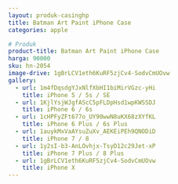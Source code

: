 ```yaml
---
layout: produk-casinghp
title: Batman Art Paint iPhone Case
categories: apple

# Produk
product-title: Batman Art Paint iPhone Case
harga: 90000
sku: hn-2054
image-drive: 1gBrLCV1eth6KuRF5zjCv4-SodvCmUOvw
gallery:
  - url: 1m4fDqsdgYJxNlfXbHI1biMirVGzc-yHi
    title: iPhone 5 / 5s / SE
  - url: 1KjlYsjWJgfAScC5pFLDpHsd1wpKWSSDJ
    title: iPhone 6 / 6s
  - url: 1cHPFyZFt677o_UY90wwN8uKX68zXYfKL
    title: iPhone 6 Plus / 6s Plus
  - url: 1auykMxVaAYsuZuXv_AEKEiPEh9QNODiD
    title: iPhone 7 / 8
  - url: 1y2sI-b3-AnLOvhjx-TsyD12c29Jet-xP
    title: iPhone 7 Plus / 8 Plus
  - url: 1gBrLCV1eth6KuRF5zjCv4-SodvCmUOvw
    title: iPhone X
---
```

